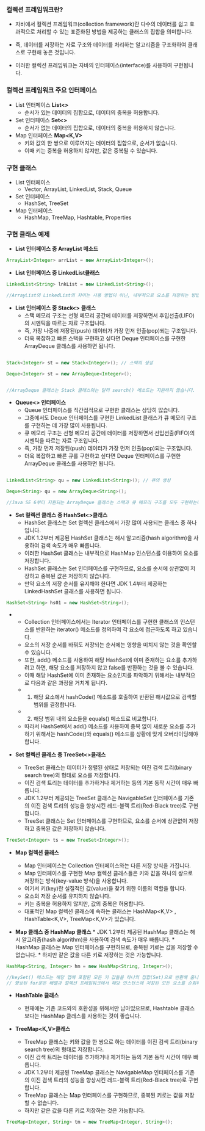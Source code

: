### 컬렉션 프레임워크란?
   *  자바에서 컬렉션 프레임워크(collection framework)란 다수의 데이터를 쉽고 효과적으로 처리할 수 있는 표준화된 방법을 제공하는 클래스의 집합을 의미합니다.

   *  즉, 데이터를 저장하는 자료 구조와 데이터를 처리하는 알고리즘을 구조화하여 클래스로 구현해 놓은 것입니다.

   *  이러한 컬렉션 프레임워크는 자바의 인터페이스(interface)를 사용하여 구현됩니다.

### 컬렉션 프레임워크 주요 인터페이스

   *  List 인터페이스 **List<<E>>**
      *  순서가 있는 데이터의 집합으로, 데이터의 중복을 허용합니다.
   *  Set 인터페이스 **Set<<E>>**
      *  순서가 없는 데이터의 집합으로, 데이터의 중복을 허용하지 않습니다.
   *  Map 인터페이스 **Map<K,V>**
      *  키와 값의 한 쌍으로 이루어지는 데이터의 집합으로, 순서가 없습니다.
      *  이때 키는 중복을 허용하지 않지만, 값은 중복될 수 있습니다.

### 구현 클래스
   *  List 인터페이스
      *  Vector, ArrayList, LinkedList, Stack, Queue
   *  Set 인터페이스
      *  HashSet, TreeSet
   *  Map 인터페이스
      *  HashMap, TreeMap, Hashtable, Properties

### 구현 클래스 예제
   * **List 인터페이스 중 ArrayList 메소드**

``` java
ArrayList<Integer> arrList = new ArrayList<Integer>();
```

   *  **List 인터페이스 중 LinkedList<E>클래스**
``` java
LinkedList<String> lnkList = new LinkedList<String>();

//ArrayList와 LinkedList의 차이는 사용 방법이 아닌, 내부적으로 요소를 저장하는 방법에 있습니다.
```

   *  **List 인터페이스 중 Stack<> 클래스**
      *  스택 메모리 구조는 선형 메모리 공간에 데이터를 저장하면서 후입선출(LIFO)의 시멘틱을 따르는 자료 구조입니다.
      *  즉, 가장 나중에 저장된(push) 데이터가 가장 먼저 인출(pop)되는 구조입니다.
      *  더욱 복잡하고 빠른 스택을 구현하고 싶다면 Deque 인터페이스를 구현한 ArrayDeque 클래스를 사용하면 됩니다.

```java

Stack<Integer> st = new Stack<Integer>(); // 스택의 생성

Deque<Integer> st = new ArrayDeque<Integer>();


//ArrayDeque 클래스는 Stack 클래스와는 달리 search() 메소드는 지원하지 않습니다.
```

   *  **Queue<<E>> 인터페이스**
      *  Queue 인터페이스를 직간접적으로 구현한 클래스는 상당히 많습니다.
      *  그중에서도 Deque 인터페이스를 구현한 LinkedList 클래스가 큐 메모리 구조를 구현하는 데 가장 많이 사용됩니다.
      *  큐 메모리 구조는 선형 메모리 공간에 데이터를 저장하면서 선입선출(FIFO)의 시멘틱을 따르는 자료 구조입니다.
      *  즉, 가장 먼저 저장된(push) 데이터가 가장 먼저 인출(pop)되는 구조입니다.
      *  더욱 복잡하고 빠른 큐를 구현하고 싶다면 Deque 인터페이스를 구현한 ArrayDeque 클래스를 사용하면 됩니다.

```java

LinkedList<String> qu = new LinkedList<String>(); // 큐의 생성

Deque<String> qu = new ArrayDeque<String>();

//Java SE 6부터 지원되는 ArrayDeque 클래스는 스택과 큐 메모리 구조를 모두 구현하는데 가장 적합한 클래스입니다.
```

   *  **Set 컬렉션 클래스 중 HashSet<>클래스**
      *  HashSet 클래스는 Set 컬렉션 클래스에서 가장 많이 사용되는 클래스 중 하나입니다.
      *  JDK 1.2부터 제공된 HashSet 클래스는 해시 알고리즘(hash algorithm)을 사용하여 검색 속도가 매우 빠릅니다.
      *  이러한 HashSet 클래스는 내부적으로 HashMap 인스턴스를 이용하여 요소를 저장합니다.
      *  HashSet 클래스는 Set 인터페이스를 구현하므로, 요소를 순서에 상관없이 저장하고 중복된 값은 저장하지 않습니다.
      *  만약 요소의 저장 순서를 유지해야 한다면 JDK 1.4부터 제공하는 LinkedHashSet 클래스를 사용하면 됩니다.


```java
HashSet<String> hs01 = new HashSet<String>();
 ```
   *  
      *  Collection 인터페이스에서는 Iterator 인터페이스를 구현한 클래스의 인스턴스를 반환하는 iterator() 메소드를 정의하여 각 요소에 접근하도록 하고 있습니다.
      *  요소의 저장 순서를 바꿔도 저장되는 순서에는 영향을 미치지 않는 것을 확인할 수 있습니다.
      *  또한, add() 메소드를 사용하여 해당 HashSet에 이미 존재하는 요소를 추가하려고 하면, 해당 요소를 저장하지 않고 false를 반환하는 것을 볼 수 있습니다.
      *  이때 해당 HashSet에 이미 존재하는 요소인지를 파악하기 위해서는 내부적으로 다음과 같은 과정을 거치게 됩니다.
      *   1. 해당 요소에서 hashCode() 메소드를 호출하여 반환된 해시값으로 검색할 범위를 결정합니다.
      *  2. 해당 범위 내의 요소들을 equals() 메소드로 비교합니다.
      *  따라서 HashSet에서 add() 메소드를 사용하여 중복 없이 새로운 요소를 추가하기 위해서는 hashCode()와 equals() 메소드를 상황에 맞게 오버라이딩해야 합니다.


   *  **Set 컬렉션 클래스 중 TreeSet<>클래스**
      *  TreeSet 클래스는 데이터가 정렬된 상태로 저장되는 이진 검색 트리(binary search tree)의 형태로 요소를 저장합니다.
      *  이진 검색 트리는 데이터를 추가하거나 제거하는 등의 기본 동작 시간이 매우 빠릅니다.
      *  JDK 1.2부터 제공되는 TreeSet 클래스는 NavigableSet 인터페이스를 기존의 이진 검색 트리의 성능을 향상시킨 레드-블랙 트리(Red-Black tree)로 구현합니다.
      *  TreeSet 클래스는 Set 인터페이스를 구현하므로, 요소를 순서에 상관없이 저장하고 중복된 값은 저장하지 않습니다.

```java
TreeSet<Integer> ts = new TreeSet<Integer>();
```

   *  **Map 컬렉션 클래스**
      *  Map 인터페이스는 Collection 인터페이스와는 다른 저장 방식을 가집니다.
      *  Map 인터페이스를 구현한 Map 컬렉션 클래스들은 키와 값을 하나의 쌍으로 저장하는 방식(key-value 방식)을 사용합니다.
      *  여기서 키(key)란 실질적인 값(value)을 찾기 위한 이름의 역할을 합니다.
      *  요소의 저장 순서를 유지하지 않습니다.
      *  키는 중복을 허용하지 않지만, 값의 중복은 허용합니다. 
      *  대표적인 Map 컬렉션 클래스에 속하는 클래스는 HashMap<K,V> , HashTable<K,V>, TreeMap<K,V>가 있습니다.


   *   **Map 클래스 중 HashMap 클래스**
      *  JDK 1.2부터 제공된 HashMap 클래스는 해시 알고리즘(hash algorithm)을 사용하여 검색 속도가 매우 빠릅니다.
      *  HashMap 클래스는 Map 인터페이스를 구현하므로, 중복된 키로는 값을 저장할 수 없습니다.
      *  하지만 같은 값을 다른 키로 저장하는 것은 가능합니다.

```java
HashMap<String, Integer> hm = new HashMap<String, Integer>();

//keySet() 메소드는 해당 맵에 포함된 모든 키 값들을 하나의 집합(Set)으로 반환해 줍니다.
// 향상된 for문은 배열과 컬렉션 프레임워크에서 해당 인스턴스에 저장된 모든 요소를 순회해야할 경우에 자주 사용됩니다.
```

   *  **HashTable 클래스**
      *   현재에는 기존 코드와의 호환성을 위해서만 남아있으므로, Hashtable 클래스보다는 HashMap 클래스를 사용하는 것이 좋습니다.

   *  **TreeMap<K,V>클래스**
      *  TreeMap 클래스는 키와 값을 한 쌍으로 하는 데이터를 이진 검색 트리(binary search tree)의 형태로 저장합니다.
      *  이진 검색 트리는 데이터를 추가하거나 제거하는 등의 기본 동작 시간이 매우 빠릅니다.
      *  JDK 1.2부터 제공된 TreeMap 클래스는 NavigableMap 인터페이스를 기존의 이진 검색 트리의 성능을 향상시킨 레드-블랙 트리(Red-Black tree)로 구현합니다.
      *  TreeMap 클래스는 Map 인터페이스를 구현하므로, 중복된 키로는 값을 저장할 수 없습니다.
      *  하지만 같은 값을 다른 키로 저장하는 것은 가능합니다.

```java
TreeMap<Integer, String> tm = new TreeMap<Integer, String>();
```
